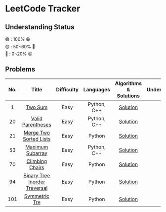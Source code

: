 # LeetCode Tracker

## Understanding Status
🟢 : 100% 😀 <br>
🟡 : 50\~60% 🤨 <br>
🔴 : 0\~20% ☹️ <br>

## Problems

| No. | Title | Difficulty | Languages | Algorithms & Solutions | Understanding |
| :---: | :----------------: | :----------: | :---------: | :------: | :------: |
| 1 | [Two Sum](https://leetcode.com/problems/two-sum/) | Easy | Python, C++  | [Solution]() | 🟢 |
| 20 | [Valid Parentheses](https://leetcode.com/problems/valid-parentheses/) | Easy | Python, C++ | [Solution]() | 🟢 |
| 21 | [Merge Two Sorted Lists](https://leetcode.com/problems/merge-two-sorted-lists/) | Easy | Python | [Solution]() | 🟢 |
| 53 | [Maximum Subarray](https://leetcode.com/problems/maximum-subarray/) | Easy | Python, C++ | [Solution](https://quantshin.com/53-maximum-subarray/) | 🟡 |
| 70 | [Climbing Chairs](https://leetcode.com/problems/climbing-stairs/) | Easy | Python | [Solution](https://quantshin.com/70-climbing-stairs/) | 🟡 |
| 94 | [Binary Tree Inorder Traversal](https://leetcode.com/problems/binary-tree-inorder-traversal/) | Easy | Python | [Solution]() | 🟢 |
| 101 | [Symmetric Tre](https://leetcode.com/problems/symmetric-tree/) | Easy | Python | [Solution]() | 🟡 |
